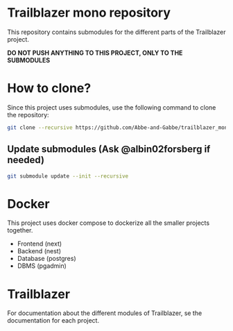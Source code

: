 # Trailblazer mono repository

This repository contains submodules for the different parts of the Trailblazer project.

__DO NOT PUSH ANYTHING TO THIS PROJECT, ONLY TO THE SUBMODULES__

# How to clone?

Since this project uses submodules, use the following command to clone the repository:

```sh
git clone --recursive https://github.com/Abbe-and-Gabbe/trailblazer_mono
```

## Update submodules (Ask @albin02forsberg if needed)

```sh
git submodule update --init --recursive
```

# Docker

This project uses docker compose to dockerize all the smaller projects together.

- Frontend (next)
- Backend (nest)
- Database (postgres)
- DBMS (pgadmin)

# Trailblazer

For documentation about the different modules of Trailblazer, se the documentation for each project.